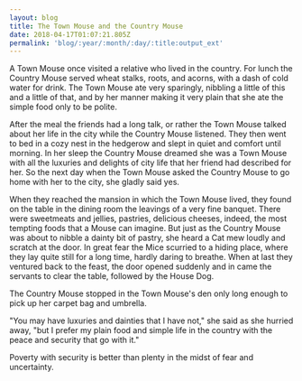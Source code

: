 ```yaml
---
layout: blog
title: The Town Mouse and the Country Mouse
date: 2018-04-17T01:07:21.805Z
permalink: 'blog/:year/:month/:day/:title:output_ext'
---
```

A Town Mouse once visited a relative who lived in the country. For lunch the Country Mouse served wheat stalks, roots, and acorns, with a dash of cold water for drink. The Town Mouse ate very sparingly, nibbling a little of this and a little of that, and by her manner making it very plain that she ate the simple food only to be polite.



After the meal the friends had a long talk, or rather the Town Mouse talked about her life in the city while the Country Mouse listened. They then went to bed in a cozy nest in the hedgerow and slept in quiet and comfort until morning. In her sleep the Country Mouse dreamed she was a Town Mouse with all the luxuries and delights of city life that her friend had described for her. So the next day when the Town Mouse asked the Country Mouse to go home with her to the city, she gladly said yes.



When they reached the mansion in which the Town Mouse lived, they found on the table in the dining room the leavings of a very fine banquet. There were sweetmeats and jellies, pastries, delicious cheeses, indeed, the most tempting foods that a Mouse can imagine. But just as the Country Mouse was about to nibble a dainty bit of pastry, she heard a Cat mew loudly and scratch at the door. In great fear the Mice scurried to a hiding place, where they lay quite still for a long time, hardly daring to breathe. When at last they ventured back to the feast, the door opened suddenly and in came the servants to clear the table, followed by the House Dog.



 

The Country Mouse stopped in the Town Mouse's den only long enough to pick up her carpet bag and umbrella.



"You may have luxuries and dainties that I have not," she said as she hurried away, "but I prefer my plain food and simple life in the country with the peace and security that go with it."



Poverty with security is better than plenty in the midst of fear and uncertainty.

